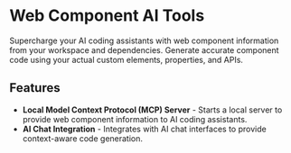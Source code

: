 # Web Component AI Tools

Supercharge your AI coding assistants with web component information from your workspace and dependencies. Generate accurate component code using your actual custom elements, properties, and APIs.

## Features

- **Local Model Context Protocol (MCP) Server** - Starts a local server to provide web component information to AI coding assistants.
- **AI Chat Integration** - Integrates with AI chat interfaces to provide context-aware code generation.
